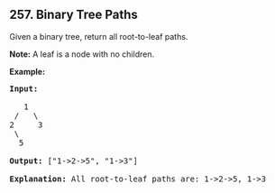 ## 257. Binary Tree Paths

Given a binary tree, return all root-to-leaf paths.

**Note:** A leaf is a node with no children.

**Example:**
<pre>
<b>Input:</b>

   1
 /   \
2     3
 \
  5

<b>Output:</b> ["1->2->5", "1->3"]

<b>Explanation:</b> All root-to-leaf paths are: 1->2->5, 1->3
</pre>
